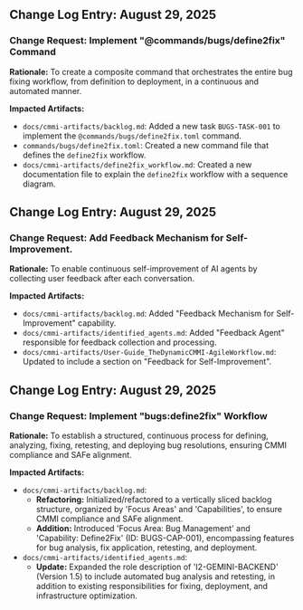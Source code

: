 ## Change Log Entry: August 29, 2025

### Change Request: Implement "@commands/bugs/define2fix" Command

**Rationale:** To create a composite command that orchestrates the entire bug fixing workflow, from definition to deployment, in a continuous and automated manner.

**Impacted Artifacts:**
*   `docs/cmmi-artifacts/backlog.md`: Added a new task `BUGS-TASK-001` to implement the `@commands/bugs/define2fix.toml` command.
*   `commands/bugs/define2fix.toml`: Created a new command file that defines the `define2fix` workflow.
*   `docs/cmmi-artifacts/define2fix_workflow.md`: Created a new documentation file to explain the `define2fix` workflow with a sequence diagram.

## Change Log Entry: August 29, 2025

### Change Request: Add Feedback Mechanism for Self-Improvement.

**Rationale:** To enable continuous self-improvement of AI agents by collecting user feedback after each conversation.

**Impacted Artifacts:**
*   `docs/cmmi-artifacts/backlog.md`: Added "Feedback Mechanism for Self-Improvement" capability.
*   `docs/cmmi-artifacts/identified_agents.md`: Added "Feedback Agent" responsible for feedback collection and processing.
*   `docs/cmmi-artifacts/User-Guide_TheDynamicCMMI-AgileWorkflow.md`: Updated to include a section on "Feedback for Self-Improvement".

## Change Log Entry: August 29, 2025

### Change Request: Implement "bugs:define2fix" Workflow

**Rationale:** To establish a structured, continuous process for defining, analyzing, fixing, retesting, and deploying bug resolutions, ensuring CMMI compliance and SAFe alignment.

**Impacted Artifacts:**
*   `docs/cmmi-artifacts/backlog.md`:
    *   **Refactoring:** Initialized/refactored to a vertically sliced backlog structure, organized by 'Focus Areas' and 'Capabilities', to ensure CMMI compliance and SAFe alignment.
    *   **Addition:** Introduced 'Focus Area: Bug Management' and 'Capability: Define2Fix' (ID: BUGS-CAP-001), encompassing features for bug analysis, fix application, retesting, and deployment.
*   `docs/cmmi-artifacts/identified_agents.md`:
    *   **Update:** Expanded the role description of 'I2-GEMINI-BACKEND' (Version 1.5) to include automated bug analysis and retesting, in addition to existing responsibilities for fixing, deployment, and infrastructure optimization.